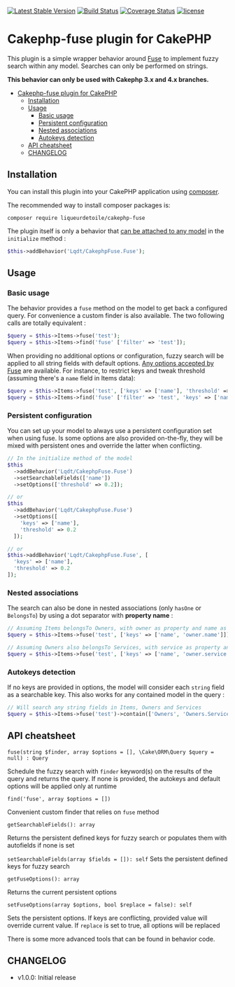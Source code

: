 [![Latest Stable Version](https://img.shields.io/github/release/liqueurdetoile/cakephp-fuse.svg?style=flat-square)](https://packagist.org/packages/liqueurdetoile/cakephp-fuse
)
[![Build Status](https://travis-ci.com/liqueurdetoile/cakephp-fuse.svg?branch=1.0.0-dev)](https://travis-ci.com/liqueurdetoile/cakephp-fuse)
[![Coverage Status](https://coveralls.io/repos/github/liqueurdetoile/cakephp-fuse/badge.svg?branch=master)](https://coveralls.io/github/liqueurdetoile/cakephp-fuse?branch=master)
[![license](https://img.shields.io/github/license/liqueurdetoile/cakephp-fuse.svg?style=flat-square)](https://packagist.org/packages/liqueurdetoile/cakephp-fuse)

# Cakephp-fuse plugin for CakePHP

This plugin is a simple wrapper behavior around [Fuse](https://github.com/loilo/Fuse) to implement fuzzy search within any model. Searches can only be performed on strings.

**This behavior can only be used with Cakephp 3.x and 4.x branches.**

<!-- TOC depthFrom:1 depthTo:6 withLinks:1 updateOnSave:1 orderedList:0 -->

- [Cakephp-fuse plugin for CakePHP](#cakephp-fuse-plugin-for-cakephp)
	- [Installation](#installation)
	- [Usage](#usage)
		- [Basic usage](#basic-usage)
		- [Persistent configuration](#persistent-configuration)
		- [Nested associations](#nested-associations)
		- [Autokeys detection](#autokeys-detection)
	- [API cheatsheet](#api-cheatsheet)
	- [CHANGELOG](#changelog)

<!-- /TOC -->

## Installation

You can install this plugin into your CakePHP application using [composer](https://getcomposer.org).

The recommended way to install composer packages is:

```
composer require liqueurdetoile/cakephp-fuse
```

The plugin itself is only a behavior that [can be attached to any model](https://book.cakephp.org/4/en/orm/behaviors.html) in the `initialize` method :

```php
$this->addBehavior('Lqdt/CakephpFuse.Fuse');
```

## Usage

### Basic usage
The behavior provides a `fuse` method on the model to get back a configured query. For convenience a custom finder is also available. The two following calls are totally equivalent :

```php
$query = $this->Items->fuse('test');
$query = $this->Items->find('fuse' ['filter' => 'test']);
```

When providing no additional options or configuration, fuzzy search will be applied to all string fields with default options. [Any options accepted by Fuse](https://github.com/loilo/Fuse#options) are available. For instance, to restrict keys and tweak threshold (assuming there's a `name` field in Items data):

```php
$query = $this->Items->fuse('test', ['keys' => ['name'], 'threshold' => 0.2]);
$query = $this->Items->find('fuse' ['filter' => 'test', 'keys' => ['name'], 'threshold' => 0.2]);
```

### Persistent configuration
You can set up your model to always use a persistent configuration set when using fuse. Is some options are also provided on-the-fly, they will be mixed with persistent ones and override the latter when conflicting.

```php
// In the initialize method of the model
$this
  ->addBehavior('Lqdt/CakephpFuse.Fuse')
  ->setSearchableFields(['name'])
  ->setOptions(['threshold' => 0.2]);

// or
$this
  ->addBehavior('Lqdt/CakephpFuse.Fuse')
  ->setOptions([
    'keys' => ['name'],
    'threshold' => 0.2
  ]);

// or
$this->addBehavior('Lqdt/CakephpFuse.Fuse', [
  'keys' => ['name'],
  'threshold' => 0.2
]);
```

### Nested associations
The search can also be done in nested associations (only `hasOne` or `BelongsTo`) by using a dot separator with **property name** :

```php
// Assuming Items belongsTo Owners, with owner as property and name as string field
$query = $this->Items->fuse('test', ['keys' => ['name', 'owner.name']])->contain(['Owners']);

// Assuming Owners also belongsTo Services, with service as property and name as string field
$query = $this->Items->fuse('test', ['keys' => ['name', 'owner.service.name']])->contain(['Owners', 'Owners.Services']);
```

### Autokeys detection
If no keys are provided in options, the model will consider each `string` field as a searchable key. This also works for any contained model in the query :

```php
// Will search any string fields in Items, Owners and Services
$query = $this->Items->fuse('test')->contain(['Owners', 'Owners.Services']);
```

## API cheatsheet
`fuse(string $finder, array $options = [], \Cake\ORM\Query $query = null) : Query`

Schedule the fuzzy search with `finder` keyword(s) on the results of the query and returns the query. If none is provided, the autokeys and default options will be applied only at runtime

`find('fuse', array $options = [])`

Convenient custom finder that relies on `fuse` method

`getSearchableFields(): array`

Returns the persistent defined keys for fuzzy search or populates them with autofields if none is set

`setSearchableFields(array $fields = []): self`
Sets the persistent defined keys for fuzzy search

`getFuseOptions(): array`

Returns the current persistent options

`setFuseOptions(array $options, bool $replace = false): self`

Sets the persistent options. If keys are conflicting, provided value will override current value. If `replace` is set to true, all options will be replaced

There is some more advanced tools that can be found in behavior code.

## CHANGELOG

- v1.0.0: Initial release
